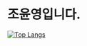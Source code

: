 # 조윤영입니다.

[![Top Langs](https://github-readme-stats.vercel.app/api/top-langs/?username=yyboom&hide=Jupyter%20Notebook&layout=compact)](https://github.com/yyboom/github-readme-stats)